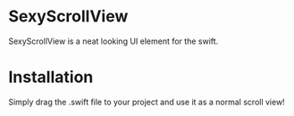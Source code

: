 # SexyScrollView

SexyScrollView is a neat looking UI element for the swift. 

# Installation

Simply drag the .swift file to your project and use it as a normal scroll view!
